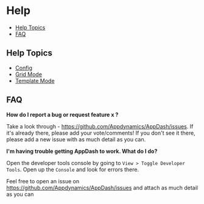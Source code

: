 # Help

- [Help Topics](#help-topics)
- [FAQ](#faq)

## Help Topics

- [Config](config)
- [Grid Mode](grid)
- [Template Mode](template)


## FAQ

**How do I report a bug or request feature x ?**

Take a look through - https://github.com/Appdynamics/AppDash/issues. 
If it's already there, please add your vote/comments! If you don't see it there, please add a new issue with as much detail as you can.

**I'm having trouble getting AppDash to work. What do I do?**

Open the developer tools console by going to `View > Toggle Developer Tools`. Open up the `Console` and look for errors there.

Feel free to open an issue on https://github.com/Appdynamics/AppDash/issues and attach as much detail as you can
